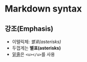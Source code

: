 # Markdown syntax

## 강조(Emphasis)

- 이텔릭체: _별표(asterisks)_
- 두껍게는 **별표(asterisks)**
- <u>밑줄</u>은 `<u></u>`를 사용

